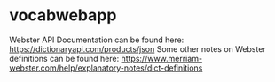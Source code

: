 # vocabwebapp

Webster API Documentation can be found here: https://dictionaryapi.com/products/json
Some other notes on Webster definitions can be found here: https://www.merriam-webster.com/help/explanatory-notes/dict-definitions